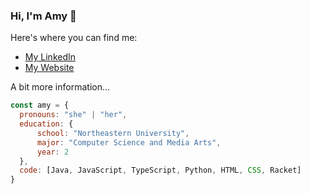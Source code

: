 ### Hi, I'm Amy 👋

Here's where you can find me:
* [My LinkedIn ](https://www.linkedin.com/in/amy-wang-17b526248/)
* [My Website](https://amywng.github.io/)

A bit more information...
```javascript
const amy = {
  pronouns: "she" | "her",
  education: {
      school: "Northeastern University",
      major: "Computer Science and Media Arts",
      year: 2
  },
  code: [Java, JavaScript, TypeScript, Python, HTML, CSS, Racket]
}
```
